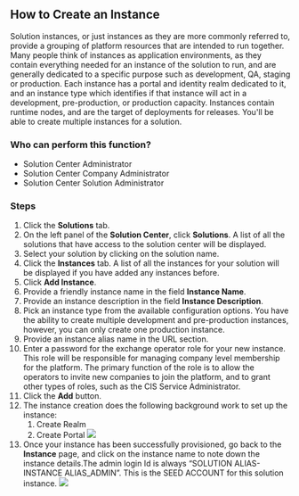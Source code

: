 ## How to Create an Instance
Solution instances, or just instances as they are more commonly referred to, provide a grouping of platform resources that are intended to run together.  Many people think of instances as application environments, as they contain everything needed for an instance of the solution to run, and are generally dedicated to a specific purpose such as development, QA, staging or production.  Each instance has a portal and identity realm dedicated to it, and an instance type which identifies if that instance will act in a development, pre-production, or production capacity.  Instances contain runtime nodes, and are the target of deployments for releases. You'll be able to create multiple instances for a solution.

### Who can perform this function?
* Solution Center Administrator
* Solution Center Company Administrator
* Solution Center Solution Administrator

### Steps
1. Click the **Solutions** tab.
2. On the left panel of the **Solution Center**, click **Solutions**. A list of all the solutions that have access to the solution center will be displayed.
2. Select your solution by clicking on the solution name.
3. Click the **Instances** tab. A list of all the instances for your solution will be displayed if you have added any instances before.
4. Click **Add Instance**.
5. Provide a friendly instance name in the field **Instance Name**.
6. Provide an instance description in the field **Instance Description**.
6. Pick an instance type from the available configuration options. You have the ability to create multiple development and pre-production instances, however, you can only create one production instance.
7. Provide an instance alias name in the URL section.
8. Enter a password for the exchange operator role for your new instance. This role will be responsible for managing company level membership for the platform. The primary function of the role is to allow the operators to invite new companies to join the platform, and to grant other types of roles, such as the CIS Service Administrator.
8. Click the **Add** button.
9. The instance creation does the following background work to set up the instance:
    1. Create Realm
    2. Create Portal
![](instance_created.jpg)
10. Once your instance has been successfully provisioned, go back to the **Instance** page, and click on the instance name to note down the instance details.The admin login Id is always “SOLUTION ALIAS-INSTANCE ALIAS_ADMIN”. This is the SEED ACCOUNT for this solution instance.
![](instance_details.jpg)
